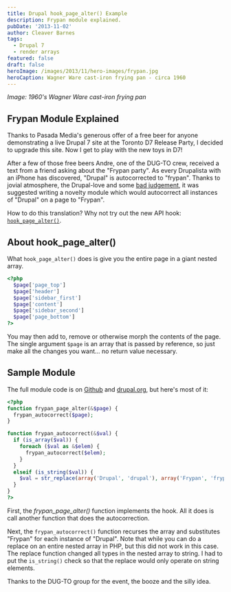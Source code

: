 ```yaml
---
title: Drupal hook_page_alter() Example
description: Frypan module explained.
pubDate: '2013-11-02'
author: Cleaver Barnes
tags:
  - Drupal 7
  - render arrays
featured: false
draft: false
heroImage: /images/2013/11/hero-images/frypan.jpg
heroCaption: Wagner Ware cast-iron frying pan - circa 1960
---
```

*Image: 1960's Wagner Ware cast-iron frying pan*

## Frypan Module Explained
Thanks to Pasada Media's generous offer of a free beer for anyone demonstrating a live Drupal 7 site at the Toronto D7 Release Party, I decided to upgrade this site.  Now I get to play with the new toys in D7!

After a few of those free beers Andre, one of the DUG-TO crew, received a text from a friend asking about the "Frypan party".  As every Drupalista with an iPhone has discovered, "Drupal" is autocorrected to "frypan".  Thanks to jovial atmosphere, the Drupal-love and some <a href="https://drupal.org/project/bad_judgement">bad judgement</a>, it was suggested writing a novelty module which would autocorrect all instances of "Drupal" on a page to "Frypan".

How to do this translation? Why not try out the new API hook: <a href="https://api.drupal.org/api/drupal/modules--system--system.api.php/function/hook_page_alter/7">`hook_page_alter()`</a>.

## About hook\_page\_alter()
What `hook_page_alter()` does is give you the entire page in a giant nested array.

```php
<?php
  $page['page_top']
  $page['header']
  $page['sidebar_first']
  $page['content']
  $page['sidebar_second']
  $page['page_bottom']
?>
```

You may then add to, remove or otherwise morph the contents of the page.  The single argument `$page` is an array that is passed by reference, so just make all the changes you want... no return value necessary.

## Sample Module
The full module code is on [Github](https://github.com/cleaver/Frypan) and [drupal.org](https://www.drupal.org/project/frypan), but here's most of it:

```php
<?php
function frypan_page_alter(&$page) {
  frypan_autocorrect($page);
}

function frypan_autocorrect(&$val) {
  if (is_array($val)) {
    foreach ($val as &$elem) {
      frypan_autocorrect($elem);
    }
  }
  elseif (is_string($val)) {
    $val = str_replace(array('Drupal', 'drupal'), array('Frypan', 'frypan'), $val);
  }
}
?>
```

First, the *frypan_page_alter()* function implements the hook.  All it does is call another function that does the autocorrection.

Next, the `frypan_autocorrect()` function recurses the array and substitutes "Frypan" for each instance of "Drupal".  Note that while you can do a replace on an entire nested array in PHP, but this did not work in this case.  The replace function changed all types in the nested array to string.  I had to put the `is_string()` check so that the replace would only operate on string elements.

Thanks to the DUG-TO group for the event, the booze and the silly idea.
